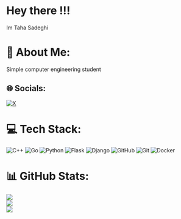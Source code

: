 # Hey there !!!
Im Taha Sadeghi

# 💫 About Me:
Simple computer engineering student


## 🌐 Socials:
[![X](https://img.shields.io/badge/X-black.svg?logo=X&logoColor=white)](https://x.com/maralahmadi2308) 

# 💻 Tech Stack:
![C++](https://img.shields.io/badge/c++-%2300599C.svg?style=for-the-badge&logo=c%2B%2B&logoColor=white) ![Go](https://img.shields.io/badge/go-%2300ADD8.svg?style=for-the-badge&logo=go&logoColor=white) ![Python](https://img.shields.io/badge/python-3670A0?style=for-the-badge&logo=python&logoColor=ffdd54) ![Flask](https://img.shields.io/badge/flask-%23000.svg?style=for-the-badge&logo=flask&logoColor=white) ![Django](https://img.shields.io/badge/django-%23092E20.svg?style=for-the-badge&logo=django&logoColor=white) ![GitHub](https://img.shields.io/badge/github-%23121011.svg?style=for-the-badge&logo=github&logoColor=white) ![Git](https://img.shields.io/badge/git-%23F05033.svg?style=for-the-badge&logo=git&logoColor=white) ![Docker](https://img.shields.io/badge/docker-%230db7ed.svg?style=for-the-badge&logo=docker&logoColor=white)
# 📊 GitHub Stats:
![](https://github-readme-stats.vercel.app/api?username=tahaSadeghi2308&theme=dark&hide_border=false&include_all_commits=false&count_private=true)<br/>
![](https://nirzak-streak-stats.vercel.app/?user=tahaSadeghi2308&theme=dark&hide_border=false)<br/>
![](https://github-readme-stats.vercel.app/api/top-langs/?username=tahaSadeghi2308&theme=dark&hide_border=false&include_all_commits=false&count_private=true&layout=compact)
